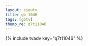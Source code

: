 ```yaml
--- 
layout: sieutv
title: gb 1046
tags: [gbtv]
thumb_re: q7t11046
---
```

{% include tvadv key="q7t11046" %} 
